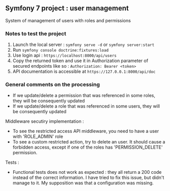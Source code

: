 ## Symfony 7 project : user management

System of management of users with roles and permissions

### Notes to test the project
1. Launch the local server : `symfony serve -d` or `symfony server:start`
2. Run `symfony console doctrine:fixtures:load`
2. Use login api : `https://localhost:8000/api/users`
3. Copy the returned token and use it in Authorization parameter of secured endpoints like so : `Authorization: Bearer <token>`
4. API documentation is accessible at `https://127.0.0.1:8000/api/doc`

### General comments on the processing
- If we update/delete a permission that was referenced in some roles, they will be consequently updated
- If we update/delete a role that was referenced in some users, they will be consequently updated

Middleware secutiry implementation : 
- To see the restricted access API middleware, you need to have a user with 'ROLE_ADMIN' role
- To see a custom restricted action, try to delete an user. It should cause a forbidden access, except if one of the roles has 'PERMISSION_DELETE' permission.

Tests :
- Functional tests does not work as expected : they all return a 200 code instead of the correct information. I have tried to fix this issue, but didn't manage to it.
My supposition was that a configuration was missing.